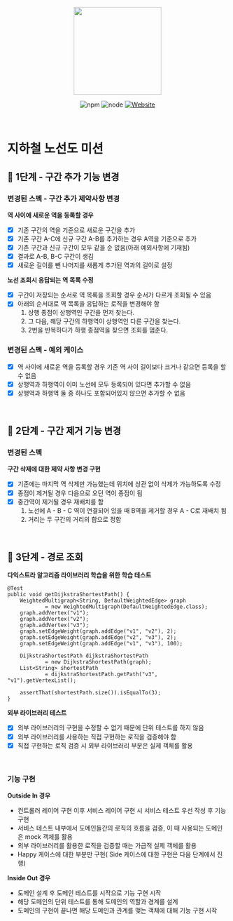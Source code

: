 <p align="center">
    <img width="200px;" src="https://raw.githubusercontent.com/woowacourse/atdd-subway-admin-frontend/master/images/main_logo.png"/>
</p>
<p align="center">
  <img alt="npm" src="https://img.shields.io/badge/npm-6.14.15-blue">
  <img alt="node" src="https://img.shields.io/badge/node-14.18.2-blue">
  <a href="https://edu.nextstep.camp/c/R89PYi5H" alt="nextstep atdd">
    <img alt="Website" src="https://img.shields.io/website?url=https%3A%2F%2Fedu.nextstep.camp%2Fc%2FR89PYi5H">
  </a>
</p>

<br>

# 지하철 노선도 미션
## 🚀 1단계 - 구간 추가 기능 변경
### 변경된 스펙 - 구간 추가 제약사항 변경
**역 사이에 새로운 역을 등록할 경우**
- [x] 기존 구간의 역을 기준으로 새로운 구간을 추가
- [x] 기존 구간 A-C에 신규 구간 A-B를 추가하는 경우 A역을 기준으로 추가
- [x] 기존 구간과 신규 구간이 모두 같을 순 없음(아래 예외사항에 기재됨)
- [x] 결과로 A-B, B-C 구간이 생김
- [x] 새로운 길이를 뺀 나머지를 새롭게 추가된 역과의 길이로 설정

**노선 조회시 응답되는 역 목록 수정**
- [x] 구간이 저장되는 순서로 역 목록을 조회할 경우 순서가 다르게 조회될 수 있음
- [x] 아래의 순서대로 역 목록을 응답하는 로직을 변경해야 함
    1. 상행 종점이 상행역인 구간을 먼저 찾는다.
    2. 그 다음, 해당 구간의 하행역이 상행역인 다른 구간을 찾는다.
    3. 2번을 반복하다가 하행 종점역을 찾으면 조회를 멈춘다.
   
### 변경된 스펙 - 예외 케이스
- [x] 역 사이에 새로운 역을 등록할 경우 기존 역 사이 길이보다 크거나 같으면 등록을 할 수 없음
- [x] 상행역과 하행역이 이미 노선에 모두 등록되어 있다면 추가할 수 없음
- [x] 상행역과 하행역 둘 중 하나도 포함되어있지 않으면 추가할 수 없음

<br>

## 🚀 2단계 - 구간 제거 기능 변경
### 변경된 스펙
**구간 삭제에 대한 제약 사항 변경 구현**
- [x] 기존에는 마지막 역 삭제만 가능했는데 위치에 상관 없이 삭제가 가능하도록 수정
- [x] 종점이 제거될 경우 다음으로 오던 역이 종점이 됨
- [x] 중간역이 제거될 경우 재배치를 함
    1. 노선에 A - B - C 역이 연결되어 있을 때 B역을 제거할 경우 A - C로 재배치 됨
    2. 거리는 두 구간의 거리의 합으로 정함
<br>

## 🚀 3단계 - 경로 조회
**다익스트라 알고리즘 라이브러리 학습을 위한 학습 테스트**
```
@Test
public void getDijkstraShortestPath() {
    WeightedMultigraph<String, DefaultWeightedEdge> graph
            = new WeightedMultigraph(DefaultWeightedEdge.class);
    graph.addVertex("v1");
    graph.addVertex("v2");
    graph.addVertex("v3");
    graph.setEdgeWeight(graph.addEdge("v1", "v2"), 2);
    graph.setEdgeWeight(graph.addEdge("v2", "v3"), 2);
    graph.setEdgeWeight(graph.addEdge("v1", "v3"), 100);

    DijkstraShortestPath dijkstraShortestPath
            = new DijkstraShortestPath(graph);
    List<String> shortestPath 
            = dijkstraShortestPath.getPath("v3", "v1").getVertexList();

    assertThat(shortestPath.size()).isEqualTo(3);
}
```

**외부 라이브러리 테스트**
- [x] 외부 라이브러리의 구현을 수정할 수 없기 때문에 단위 테스트를 하지 않음
- [x] 외부 라이브러리를 사용하는 직접 구현하는 로직을 검증해야 함
- [x] 직접 구현하는 로직 검증 시 외부 라이브러리 부분은 실제 객체를 활용

<br>

### 기능 구현
**Outside In 경우**
* 컨트롤러 레이어 구현 이후 서비스 레이어 구현 시 서비스 테스트 우선 작성 후 기능 구현
* 서비스 테스트 내부에서 도메인들간의 로직의 흐름을 검증, 이 때 사용되는 도메인은 mock 객체를 활용
* 외부 라이브러리를 활용한 로직을 검증할 때는 가급적 실제 객체를 활용
* Happy 케이스에 대한 부분만 구현( Side 케이스에 대한 구현은 다음 단계에서 진행)

**Inside Out 경우**
* 도메인 설계 후 도메인 테스트를 시작으로 기능 구현 시작
* 해당 도메인의 단위 테스트를 통해 도메인의 역할과 경계를 설계
* 도메인의 구현이 끝나면 해당 도메인과 관계를 맺는 객체에 대해 기능 구현 시작
